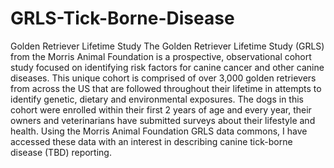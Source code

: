 # GRLS-Tick-Borne-Disease
Golden Retriever Lifetime Study
The Golden Retriever Lifetime Study (GRLS) from the Morris Animal Foundation is a prospective, observational cohort study focused on identifying risk factors for canine cancer and other canine diseases. This unique cohort is comprised of over 3,000 golden retrievers from across the US that are followed throughout their lifetime in attempts to identify genetic, dietary and environmental exposures. The dogs in this cohort were enrolled within their first 2 years of age and every year, their owners and veterinarians have submitted surveys about their lifestyle and health. Using the Morris Animal Foundation GRLS data commons, I have accessed these data with an interest in describing canine tick-borne disease (TBD) reporting.
